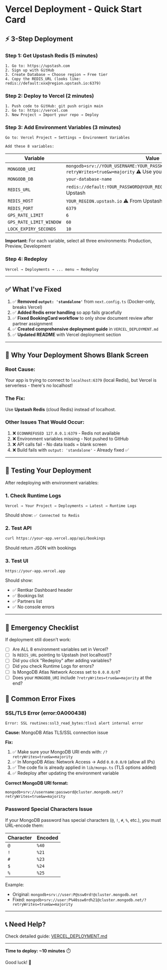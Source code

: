 # Vercel Deployment - Quick Start Card

## ⚡ 3-Step Deployment

### Step 1: Get Upstash Redis (5 minutes)
```
1. Go to: https://upstash.com
2. Sign up with GitHub
3. Create Database → Choose region → Free tier
4. Copy the REDIS_URL (looks like: redis://default:xxx@region.upstash.io:6379)
```

### Step 2: Deploy to Vercel (2 minutes)
```
1. Push code to GitHub: git push origin main
2. Go to: https://vercel.com
3. New Project → Import your repo → Deploy
```

### Step 3: Add Environment Variables (3 minutes)
```
Go to: Vercel Project → Settings → Environment Variables

Add these 8 variables:
```

| Variable | Value |
|----------|-------|
| `MONGODB_URI` | `mongodb+srv://YOUR_USERNAME:YOUR_PASSWORD@YOUR_CLUSTER.mongodb.net/?retryWrites=true&w=majority` ⚠️ Use your actual MongoDB URI |
| `MONGODB_DB` | `your-database-name` |
| `REDIS_URL` | `redis://default:YOUR_PASSWORD@YOUR_REGION.upstash.io:6379` ⚠️ From Upstash |
| `REDIS_HOST` | `YOUR_REGION.upstash.io` ⚠️ From Upstash |
| `REDIS_PORT` | `6379` |
| `GPS_RATE_LIMIT` | `6` |
| `GPS_RATE_LIMIT_WINDOW` | `60` |
| `LOCK_EXPIRY_SECONDS` | `10` |

**Important:** For each variable, select all three environments: Production, Preview, Development

### Step 4: Redeploy
```
Vercel → Deployments → ... menu → Redeploy
```

---

## ✅ What I've Fixed

1. ✅ **Removed `output: 'standalone'`** from `next.config.ts` (Docker-only, breaks Vercel)
2. ✅ **Added Redis error handling** so app fails gracefully
3. ✅ **Fixed BookingCard workflow** to only show document review after partner assignment
4. ✅ **Created comprehensive deployment guide** in `VERCEL_DEPLOYMENT.md`
5. ✅ **Updated README** with Vercel deployment section

---

## 🐛 Why Your Deployment Shows Blank Screen

### Root Cause:
Your app is trying to connect to `localhost:6379` (local Redis), but Vercel is serverless - there's no localhost!

### The Fix:
Use **Upstash Redis** (cloud Redis) instead of localhost.

### Other Issues That Would Occur:
1. ❌ `ECONNREFUSED 127.0.0.1:6379` - Redis not available
2. ❌ Environment variables missing - Not pushed to GitHub
3. ❌ API calls fail - No data loads = blank screen
4. ❌ Build fails with `output: 'standalone'` - Already fixed ✅

---

## 🎯 Testing Your Deployment

After redeploying with environment variables:

### 1. Check Runtime Logs
```
Vercel → Your Project → Deployments → Latest → Runtime Logs
```
Should show: `✅ Connected to Redis`

### 2. Test API
```bash
curl https://your-app.vercel.app/api/bookings
```
Should return JSON with bookings

### 3. Test UI
```
https://your-app.vercel.app
```
Should show:
- ✅ Rentkar Dashboard header
- ✅ Bookings list
- ✅ Partners list
- ✅ No console errors

---

## 🚨 Emergency Checklist

If deployment still doesn't work:

- [ ] Are ALL 8 environment variables set in Vercel?
- [ ] Is `REDIS_URL` pointing to Upstash (not localhost)?
- [ ] Did you click "Redeploy" after adding variables?
- [ ] Did you check Runtime Logs for errors?
- [ ] Is MongoDB Atlas Network Access set to `0.0.0.0/0`?
- [ ] Does your `MONGODB_URI` include `?retryWrites=true&w=majority` at the end?

## 🔧 Common Error Fixes

### SSL/TLS Error (error:0A000438)
```
Error: SSL routines:ssl3_read_bytes:tlsv1 alert internal error
```

**Cause:** MongoDB Atlas TLS/SSL connection issue

**Fix:**
1. ✅ Make sure your MongoDB URI ends with: `/?retryWrites=true&w=majority`
2. ✅ In MongoDB Atlas: Network Access → Add `0.0.0.0/0` (allow all IPs)
3. ✅ The code fix is already applied in `lib/mongo.ts` (TLS options added)
4. ✅ Redeploy after updating the environment variable

**Correct MongoDB URI format:**
```
mongodb+srv://username:password@cluster.mongodb.net/?retryWrites=true&w=majority
```

### Password Special Characters Issue

If your MongoDB password has special characters (`@`, `!`, `#`, `%`, etc.), you must URL-encode them:

| Character | Encoded |
|-----------|---------|
| `@` | `%40` |
| `!` | `%21` |
| `#` | `%23` |
| `$` | `%24` |
| `%` | `%25` |

Example:
- Original: `mongodb+srv://user:P@ssw0rd!@cluster.mongodb.net`
- Fixed: `mongodb+srv://user:P%40ssw0rd%21@cluster.mongodb.net/?retryWrites=true&w=majority`

---

## 📞 Need Help?

Check detailed guide: [VERCEL_DEPLOYMENT.md](./VERCEL_DEPLOYMENT.md)

---

**Time to deploy: ~10 minutes** ⏱️

Good luck! 🚀

